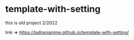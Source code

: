 # template-with-setting
this is old project 2/2022

link => https://ladraniamine.github.io/template-with-setting/
